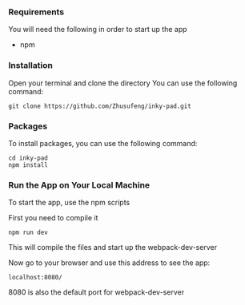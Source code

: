 ### Requirements
You will need the following in order to start up the app
- npm

### Installation
Open your terminal and clone the directory
You can use the following command:
```
git clone https://github.com/Zhusufeng/inky-pad.git
```

### Packages
To install packages, you can use the following command:
```
cd inky-pad
npm install
```

### Run the App on Your Local Machine
To start the app, use the npm scripts

First you need to compile it
```
npm run dev
```
This will compile the files and start up the webpack-dev-server 

Now go to your browser and use this address to see the app:
```
localhost:8080/
```
8080 is also the default port for webpack-dev-server
